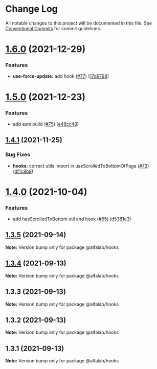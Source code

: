 # Change Log

All notable changes to this project will be documented in this file.
See [Conventional Commits](https://conventionalcommits.org) for commit guidelines.

# [1.6.0](https://github.com/alfa-laboratory/utils/compare/@alfalab/hooks@1.5.0...@alfalab/hooks@1.6.0) (2021-12-29)


### Features

* **use-force-update:** add hook ([#77](https://github.com/alfa-laboratory/utils/issues/77)) ([17d9798](https://github.com/alfa-laboratory/utils/commit/17d97983f2712ea2748ec3102ca6fcbd61a03f5e))





# [1.5.0](https://github.com/alfa-laboratory/utils/compare/@alfalab/hooks@1.4.1...@alfalab/hooks@1.5.0) (2021-12-23)


### Features

* add esm build ([#75](https://github.com/alfa-laboratory/utils/issues/75)) ([e48cc48](https://github.com/alfa-laboratory/utils/commit/e48cc487b5db1815cdaf10ad6639d42741f0d772))





## [1.4.1](https://github.com/alfa-laboratory/utils/compare/@alfalab/hooks@1.4.0...@alfalab/hooks@1.4.1) (2021-11-25)


### Bug Fixes

* **hooks:** correct utils import in useScrolledToBottomOfPage ([#73](https://github.com/alfa-laboratory/utils/issues/73)) ([df1c9b9](https://github.com/alfa-laboratory/utils/commit/df1c9b9f100547bddb08ecb769a3e53f8e567d4c))





# [1.4.0](https://github.com/alfa-laboratory/utils/compare/@alfalab/hooks@1.3.5...@alfalab/hooks@1.4.0) (2021-10-04)


### Features

* add hasScrolledToBottom util and hook ([#65](https://github.com/alfa-laboratory/utils/issues/65)) ([d5381e3](https://github.com/alfa-laboratory/utils/commit/d5381e324d57227a8b2df62c5c855ddb0dcf9b65))





## [1.3.5](https://github.com/alfa-laboratory/utils/compare/@alfalab/hooks@1.3.4...@alfalab/hooks@1.3.5) (2021-09-14)

**Note:** Version bump only for package @alfalab/hooks





## [1.3.4](https://github.com/alfa-laboratory/utils/compare/@alfalab/hooks@1.3.2...@alfalab/hooks@1.3.4) (2021-09-13)

**Note:** Version bump only for package @alfalab/hooks





## 1.3.3 (2021-09-13)

**Note:** Version bump only for package @alfalab/hooks





## 1.3.2 (2021-09-13)

**Note:** Version bump only for package @alfalab/hooks





## 1.3.1 (2021-09-13)

**Note:** Version bump only for package @alfalab/hooks
